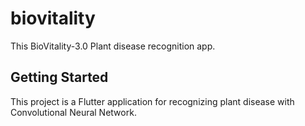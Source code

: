 # biovitality
This BioVitality-3.0
Plant disease recognition app.

## Getting Started

This project is a Flutter application for recognizing plant disease with Convolutional Neural Network.


